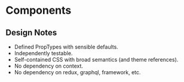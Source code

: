 # Components

## Design Notes

- Defined PropTypes with sensible defaults.
- Independently testable.
- Self-contained CSS with broad semantics (and theme references).
- No dependency on context.
- No dependency on redux, graphql, framework, etc.
